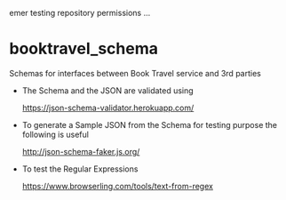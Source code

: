 emer testing repository permissions ...
# booktravel_schema
Schemas for interfaces between Book Travel service and 3rd parties 

- The Schema and the JSON are validated using 

     https://json-schema-validator.herokuapp.com/

- To generate a Sample JSON from the Schema for testing purpose the following is useful

    http://json-schema-faker.js.org/
    
- To test the Regular Expressions

    https://www.browserling.com/tools/text-from-regex    
